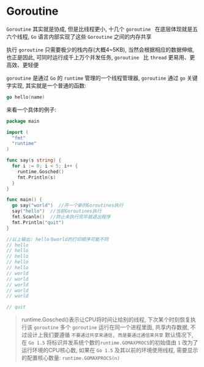 # Goroutine

`Goroutine` 其实就是协成, 但是比线程更小, 十几个 `goroutine ` 在底层体现就是五六个线程, `Go` 语言内部实现了这些 `Goroutine` 之间的内存共享

执行 `goroutine` 只需要极少的栈内存(大概4~5KB), 当然会根据相应的数据伸缩, 也正是因此, 可同时运行成千上万个并发任务, `goroutine ` 比 `thread` 更易用、更高效、更轻便

`goroutine` 是通过 `Go` 的 `runtime` 管理的一个线程管理器, `goroutine` 通过 `go` 关键字实现, 其实就是一个普通的函数:
``` Go
go hello(name)
```

来看一个具体的例子:
``` Go
package main

import (
  "fmt"
  "runtime"
)

func say(s string) {
  for i := 0; i < 5; i++ {
    runtime.Gosched()
    fmt.Println(s)
  }
}

func main() {
  go say("world")  //开一个新的Goroutines执行
  say("hello")  //当前Goroutines执行
  fmt.Scanln()  //防止未执行完毕就退出程序
  fmt.Println("quit")
}

//以上输出: hello与world的打印顺序可能不同
// hello
// hello
// hello
// hello
// hello
// world
// world
// world
// world
// world

// quit
```
> runtime.Gosched()表示让CPU将时间让给别的线程, 下次某个时刻恢复执行该 `goroutine`
多个 `goroutine` 运行在同一个进程里面, 共享内存数据, 不过设计上我们要遵循 `不要通过共享来通信, 而是要通过通信来共享`
> 默认情况下, 在 `Go 1.5` 将标识并发系统个数的`runtime.GOMAXPROCS`的初始值由 `1` 改为了运行环境的CPU核心数, 如果在 `Go 1.5` 及其以前的环境使用线程, 需要显示的配置核心数量: `runtime.GOMAXPROCS(n)`
